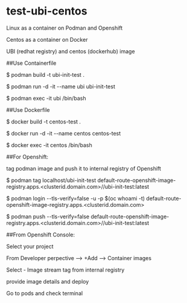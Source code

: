 # test-ubi-centos
Linux as a container on Podman and Openshift

Centos as a container on Docker

UBI (redhat registry) and centos (dockerhub) image


##Use Containerfile

  $ podman build -t ubi-init-test .
  
  $ podman run -d -it --name ubi ubi-init-test
  
  $ podman exec -it ubi /bin/bash
  

##Use Dockerfile

  $ docker build -t centos-test .
  
  $ docker run -d -it --name centos centos-test
  
  $ docker exec -it centos /bin/bash
  

##For Openshift:

  tag podman image and push it to internal registry of Openshift
  
  $ podman tag localhost/ubi-init-test default-route-openshift-image-registry.apps.<clusterid.domain.com>/<project>/ubi-init-test:latest
  
  $ podman login --tls-verify=false -u <uid> -p $(oc whoami -t) default-route-openshift-image-registry.apps.<clusterid.domain.com>
  
  $ podman push --tls-verify=false default-route-openshift-image-registry.apps.<clusterid.domain.com>/<project>/ubi-init-test:latest
  

##From Openshift Console:
  
  Select your project
  
  From Developer perpective --> +Add --> Container images
  
  Select - Image stream tag from internal registry
  
  provide image details and deploy
  
  Go to pods and check terminal
  
